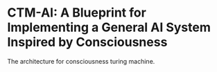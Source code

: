 # CTM-AI: A Blueprint for Implementing a General AI System Inspired by Consciousness
The architecture for consciousness turing machine.
